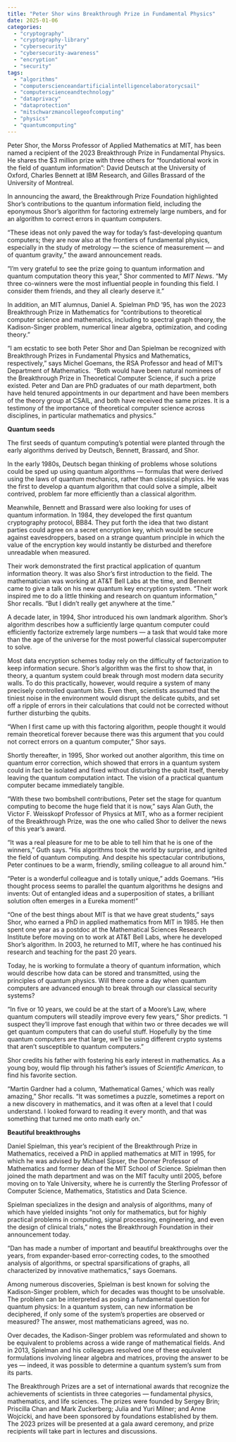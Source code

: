 ```yaml
---
title: "Peter Shor wins Breakthrough Prize in Fundamental Physics"
date: 2025-01-06
categories: 
  - "cryptography"
  - "cryptography-library"
  - "cybersecurity"
  - "cybersecurity-awareness"
  - "encryption"
  - "security"
tags: 
  - "algorithms"
  - "computerscienceandartificialintelligencelaboratorycsail"
  - "computerscienceandtechnology"
  - "dataprivacy"
  - "dataprotection"
  - "mitschwarzmancollegeofcomputing"
  - "physics"
  - "quantumcomputing"
---
```


Peter Shor, the Morss Professor of Applied Mathematics at MIT, has been named a recipient of the 2023 Breakthrough Prize in Fundamental Physics. He shares the $3 million prize with three others for “foundational work in the field of quantum information”: David Deutsch at the University of Oxford, Charles Bennett at IBM Research, and Gilles Brassard of the University of Montreal.

In announcing the award, the Breakthrough Prize Foundation highlighted Shor’s contributions to the quantum information field, including the eponymous Shor’s algorithm for factoring extremely large numbers, and for an algorithm to correct errors in quantum computers.

“These ideas not only paved the way for today’s fast-developing quantum computers; they are now also at the frontiers of fundamental physics, especially in the study of metrology — the science of measurement — and of quantum gravity,” the award announcement reads.

“I’m very grateful to see the prize going to quantum information and quantum computation theory this year,” Shor commented to _MIT News_. “My three co-winners were the most influential people in founding this field. I consider them friends, and they all clearly deserve it.”

In addition, an MIT alumnus, Daniel A. Spielman PhD ’95, has won the 2023 Breakthrough Prize in Mathematics for “contributions to theoretical computer science and mathematics, including to spectral graph theory, the Kadison-Singer problem, numerical linear algebra, optimization, and coding theory.”

“I am ecstatic to see both Peter Shor and Dan Spielman be recognized with Breakthrough Prizes in Fundamental Physics and Mathematics, respectively,” says Michel Goemans, the RSA Professor and head of MIT’s Department of Mathematics.  “Both would have been natural nominees of the Breakthrough Prize in Theoretical Computer Science, if such a prize existed. Peter and Dan are PhD graduates of our math department, both have held tenured appointments in our department and have been members of the theory group at CSAIL, and both have received the same prizes. It is a testimony of the importance of theoretical computer science across disciplines, in particular mathematics and physics.”

**Quantum seeds**

The first seeds of quantum computing’s potential were planted through the early algorithms derived by Deutsch, Bennett, Brassard, and Shor.  

In the early 1980s, Deutsch began thinking of problems whose solutions could be sped up using quantum algorithms — formulas that were derived using the laws of quantum mechanics, rather than classical physics. He was the first to develop a quantum algorithm that could solve a simple, albeit contrived, problem far more efficiently than a classical algorithm.

Meanwhile, Bennett and Brassard were also looking for uses of quantum information. In 1984, they developed the first quantum cryptography protocol, BB84. They put forth the idea that two distant parties could agree on a secret encryption key, which would be secure against eavesdroppers, based on a strange quantum principle in which the value of the encryption key would instantly be disturbed and therefore unreadable when measured.

Their work demonstrated the first practical application of quantum information theory. It was also Shor’s first introduction to the field. The mathematician was working at AT&T Bell Labs at the time, and Bennett came to give a talk on his new quantum key encryption system. “Their work inspired me to do a little thinking and research on quantum information,” Shor recalls. “But I didn’t really get anywhere at the time.”

A decade later, in 1994, Shor introduced his own landmark algorithm. Shor’s algorithm describes how a sufficiently large quantum computer could efficiently factorize extremely large numbers — a task that would take more than the age of the universe for the most powerful classical supercomputer to solve.

Most data encryption schemes today rely on the difficulty of factorization to keep information secure. Shor’s algorithm was the first to show that, in theory, a quantum system could break through most modern data security walls. To do this practically, however, would require a system of many precisely controlled quantum bits. Even then, scientists assumed that the tiniest noise in the environment would disrupt the delicate qubits, and set off a ripple of errors in their calculations that could not be corrected without further disturbing the qubits.

“When I first came up with this factoring algorithm, people thought it would remain theoretical forever because there was this argument that you could not correct errors on a quantum computer,” Shor says.

Shortly thereafter, in 1995, Shor worked out another algorithm, this time on quantum error correction, which showed that errors in a quantum system could in fact be isolated and fixed without disturbing the qubit itself, thereby leaving the quantum computation intact. The vision of a practical quantum computer became immediately tangible.

“With these two bombshell contributions, Peter set the stage for quantum computing to become the huge field that it is now,” says Alan Guth, the Victor F. Weisskopf Professor of Physics at MIT, who as a former recipient of the Breakthrough Prize, was the one who called Shor to deliver the news of this year’s award.

“It was a real pleasure for me to be able to tell him that he is one of the winners,” Guth says. “His algorithms took the world by surprise, and ignited the field of quantum computing. And despite his spectacular contributions, Peter continues to be a warm, friendly, smiling colleague to all around him.”

“Peter is a wonderful colleague and is totally unique,” adds Goemans. “His thought process seems to parallel the quantum algorithms he designs and invents: Out of entangled ideas and a superposition of states, a brilliant solution often emerges in a Eureka moment!”

“One of the best things about MIT is that we have great students,” says Shor, who earned a PhD in applied mathematics from MIT in 1985. He then spent one year as a postdoc at the Mathematical Sciences Research Institute before moving on to work at AT&T Bell Labs, where he developed Shor’s algorithm. In 2003, he returned to MIT, where he has continued his research and teaching for the past 20 years.

Today, he is working to formulate a theory of quantum information, which would describe how data can be stored and transmitted, using the principles of quantum physics. Will there come a day when quantum computers are advanced enough to break through our classical security systems?

“In five or 10 years, we could be at the start of a Moore’s Law, where quantum computers will steadily improve every few years,” Shor predicts. “I suspect they’ll improve fast enough that within two or three decades we will get quantum computers that can do useful stuff. Hopefully by the time quantum computers are that large, we’ll be using different crypto systems that aren’t susceptible to quantum computers.”

Shor credits his father with fostering his early interest in mathematics. As a young boy, would flip through his father’s issues of _Scientific American_, to find his favorite section.

“Martin Gardner had a column, ‘Mathematical Games,’ which was really amazing,” Shor recalls. “It was sometimes a puzzle, sometimes a report on a new discovery in mathematics, and it was often at a level that I could understand. I looked forward to reading it every month, and that was something that turned me onto math early on.”

**Beautiful breakthroughs**

Daniel Spielman, this year’s recipient of the Breakthrough Prize in Mathematics, received a PhD in applied mathematics at MIT in 1995, for which he was advised by Michael Sipser, the Donner Professor of Mathematics and former dean of the MIT School of Science. Spielman then joined the math department and was on the MIT faculty until 2005, before moving on to Yale University, where he is currently the Sterling Professor of Computer Science, Mathematics, Statistics and Data Science.

Spielman specializes in the design and analysis of algorithms, many of which have yielded insights “not only for mathematics, but for highly practical problems in computing, signal processing, engineering, and even the design of clinical trials,” notes the Breakthrough Foundation in their announcement today.

“Dan has made a number of important and beautiful breakthroughs over the years, from expander-based error-correcting codes, to the smoothed analysis of algorithms, or spectral sparsifications of graphs, all characterized by innovative mathematics,” says Goemans.

Among numerous discoveries, Spielman is best known for solving the Kadison-Singer problem, which for decades was thought to be unsolvable. The problem can be interpreted as posing a fundamental question for quantum physics: In a quantum system, can new information be deciphered, if only some of the system’s properties are observed or measured? The answer, most mathematicians agreed, was no.

Over decades, the Kadison-Singer problem was reformulated and shown to be equivalent to problems across a wide range of mathematical fields. And in 2013, Spielman and his colleagues resolved one of these equivalent formulations involving linear algebra and matrices, proving the answer to be yes — indeed, it was possible to determine a quantum system’s sum from its parts.

The Breakthrough Prizes are a set of international awards that recognize the achievements of scientists in three categories — fundamental physics, mathematics, and life sciences. The prizes were founded by Sergey Brin; Priscilla Chan and Mark Zuckerberg; Julia and Yuri Milner; and Anne Wojcicki, and have been sponsored by foundations established by them. The 2023 prizes will be presented at a gala award ceremony, and prize recipients will take part in lectures and discussions.
